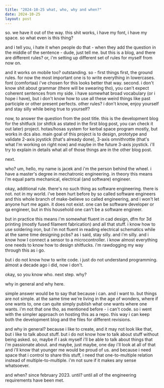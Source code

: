 ```yaml
---
title: "2024-10-25 what, who, why and when?"
date: 2024-10-25
layout: post
---
```


so. we have it out of the way. this shit works, i have my font, i have my space. so what even is this thing? <br />

and i tell you, i hate it when people do that - when they add the question in the middle of the sentence - dude, just tell me. but this is a blog, and there are different rules? or, i'm setting up different set of rules for myself from now on. <br />

and it works on mobile too? outstanding. so - first things first, the ground rules. for now the most important one is to write everything in lowercases. font (comfortaa) i've chosen for this looks better that way. second. i don't know shit about grammar (there will be swearing tho), you can't expect coherent sentences from my side. i have somewhat broad vocabulary (or i hope i have), but i don't know how to use all these weird things like past participle or other present perfects. other rules? i don't know, enjoy yourself and stay silly while being true to yourself? <br />

now, to answer the question from the post title. this is the development blog for the shitfuck (or shtfck as stated in the first blog post, you can check it out later) project. hotas/hosas system for kerbal space program mostly, but works in dcs also. main goal of this project is to design, prototype and validate 2-axis joystick (that's already done), 3-axis omnithrottle (that's what I'm working on right now) and maybe in the future 3-axis joystick. i'll try to explain in details what all of those things are in the other blog post.  <br />

next. <br />

who? um, hello, my name is jacek and i'm the person behind the wheel. i have a master's degree in mechatronic engineering. in theory this means i'm equal parts mechanical, electrical (and software) engineer. <br />

okay, additional rule. there's no such thing as software engineering. there is not. not in my world. i've been hurt before by so called software engineers and this whole branch of make-believe so called engineering, and i won't let anyone hurt me again. it does not exist. one can be software developer or qa engineer, but in this household one can't be a software engineer. <br />

but in practice this means i'm somewhat fluent in cad design, dfm for 3d printing (mostly fused filament fabrication) and all that stuff. i know how to use soldering iron, but i'm not fluent in reading electrical schematics while at the same time designing pcbs? as i said, stay silly. and i'm silly. and i know how I connect a sensor to a microcontroller. i know almost everything one needs to know how to design shitfucks. i'm rawdogging my way through this as i go. <br />

but i do not know how to write code. i just do not understand programming. almost a decade ago i did, now i don't. <br />

okay, so you know who. next step. why? <br />

why in general and why here. <br />

simple answer would be to say that because i can. and i want to. but things are not simple. at the same time we're living in the age of wonders, where if one wants to, one can quite simply publish what one wants where one wants. i'm not that one tho, as mentioned before - i can't code. so i went with the simpler approach on hosting this as a repo. this way i can keep both the development blog and the files for different revisions. <br />

and why in general? because i like to create, and it may not look like that, but i like to talk about stuff. but i do not know how to talk about stuff without being asked. so, maybe if i ask myself i'll be able to talk about things that i'm passionate about. and maybe, just maybe, one day i'll look at all of that and i'll know that younger me would be proud of us. and because i need space that i control to share this stuff, i need that one-to-multiple relation instead of multiple-to-multiple. i'm not sure if it makes any sense whatsoever. <br />

and when? since february 2023. until? until all of the engineering requirements have been met.